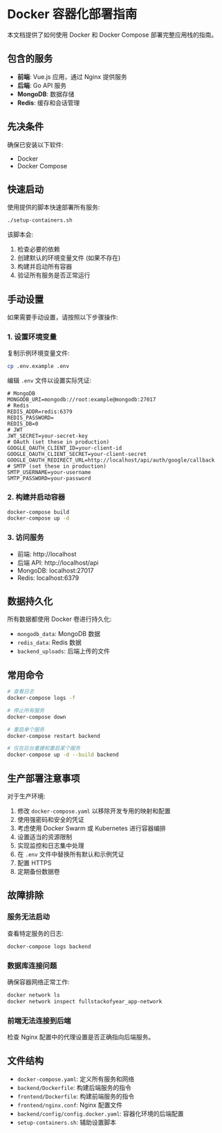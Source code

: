# Docker 容器化部署指南

本文档提供了如何使用 Docker 和 Docker Compose 部署完整应用栈的指南。

## 包含的服务

- **前端**: Vue.js 应用，通过 Nginx 提供服务
- **后端**: Go API 服务
- **MongoDB**: 数据存储
- **Redis**: 缓存和会话管理

## 先决条件

确保已安装以下软件:

- Docker
- Docker Compose

## 快速启动

使用提供的脚本快速部署所有服务:

```bash
./setup-containers.sh
```

该脚本会:
1. 检查必要的依赖
2. 创建默认的环境变量文件 (如果不存在)
3. 构建并启动所有容器
4. 验证所有服务是否正常运行

## 手动设置

如果需要手动设置，请按照以下步骤操作:

### 1. 设置环境变量

复制示例环境变量文件:

```bash
cp .env.example .env
```

编辑 `.env` 文件以设置实际凭证:

```
# MongoDB
MONGODB_URI=mongodb://root:example@mongodb:27017
# Redis
REDIS_ADDR=redis:6379
REDIS_PASSWORD=
REDIS_DB=0
# JWT
JWT_SECRET=your-secret-key
# OAuth (set these in production)
GOOGLE_OAUTH_CLIENT_ID=your-client-id
GOOGLE_OAUTH_CLIENT_SECRET=your-client-secret
GOOGLE_OAUTH_REDIRECT_URL=http://localhost/api/auth/google/callback
# SMTP (set these in production)
SMTP_USERNAME=your-username
SMTP_PASSWORD=your-password
```

### 2. 构建并启动容器

```bash
docker-compose build
docker-compose up -d
```

### 3. 访问服务

- 前端: http://localhost
- 后端 API: http://localhost/api
- MongoDB: localhost:27017
- Redis: localhost:6379

## 数据持久化

所有数据都使用 Docker 卷进行持久化:

- `mongodb_data`: MongoDB 数据
- `redis_data`: Redis 数据
- `backend_uploads`: 后端上传的文件

## 常用命令

```bash
# 查看日志
docker-compose logs -f

# 停止所有服务
docker-compose down

# 重启单个服务
docker-compose restart backend

# 仅在后台重建和重启某个服务
docker-compose up -d --build backend
```

## 生产部署注意事项

对于生产环境:

1. 修改 `docker-compose.yaml` 以移除开发专用的映射和配置
2. 使用强密码和安全的凭证
3. 考虑使用 Docker Swarm 或 Kubernetes 进行容器编排
4. 设置适当的资源限制
5. 实现监控和日志集中处理
6. 在 `.env` 文件中替换所有默认和示例凭证
7. 配置 HTTPS
8. 定期备份数据卷

## 故障排除

### 服务无法启动

查看特定服务的日志:

```bash
docker-compose logs backend
```

### 数据库连接问题

确保容器网络正常工作:

```bash
docker network ls
docker network inspect fullstackofyear_app-network
```

### 前端无法连接到后端

检查 Nginx 配置中的代理设置是否正确指向后端服务。

## 文件结构

- `docker-compose.yaml`: 定义所有服务和网络
- `backend/Dockerfile`: 构建后端服务的指令
- `frontend/Dockerfile`: 构建前端服务的指令
- `frontend/nginx.conf`: Nginx 配置文件
- `backend/config/config.docker.yaml`: 容器化环境的后端配置
- `setup-containers.sh`: 辅助设置脚本